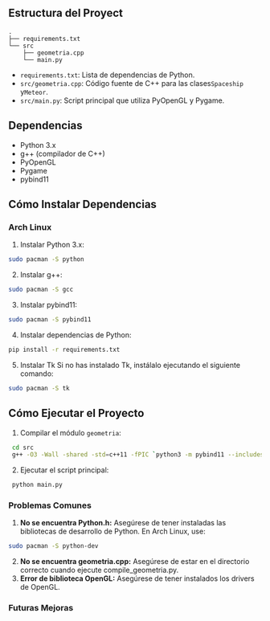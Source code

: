 
## Estructura del Proyect

```
.
├── requirements.txt
└── src
    ├── geometria.cpp
    └── main.py
```

* `requirements.txt`: Lista de dependencias de Python.
* `src/geometria.cpp`: Código fuente de C++ para las clases`Spaceship` y`Meteor`.
* `src/main.py`: Script principal que utiliza PyOpenGL y Pygame.

## Dependencias

* Python 3.x
* g++ (compilador de C++)
* PyOpenGL
* Pygame
* pybind11

## Cómo Instalar Dependencias

### Arch Linux

1. Instalar Python 3.x:

```bash
sudo pacman -S python
```

2. Instalar g++:

```bash
sudo pacman -S gcc
```

3. Instalar pybind11:

```bash
sudo pacman -S pybind11
```

4. Instalar dependencias de Python:

```bash
pip install -r requirements.txt
```

5. Instalar Tk
Si no has instalado Tk, instálalo ejecutando el siguiente comando:

```bash
sudo pacman -S tk
```

## Cómo Ejecutar el Proyecto

1. Compilar el módulo `geometria`:

```bash
 cd src
 g++ -O3 -Wall -shared -std=c++11 -fPIC `python3 -m pybind11 --includes` geometria.cpp -o geometria`python3-config --extension-suffix`
```

2. Ejecutar el script principal:

```bash
 python main.py
```

### Problemas Comunes

1. **No se encuentra Python.h:** Asegúrese de tener instaladas las bibliotecas de desarrollo de Python. En Arch Linux, use:

```bash
sudo pacman -S python-dev
```

2. **No se encuentra geometria.cpp:** Asegúrese de estar en el directorio correcto cuando ejecute compile_geometria.py.
3. **Error de biblioteca OpenGL:** Asegúrese de tener instalados los drivers de OpenGL.

### Futuras Mejoras
